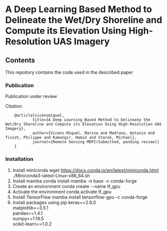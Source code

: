 # A Deep Learning Based Method to Delineate the Wet/Dry Shoreline and Compute its Elevation Using High-Resolution UAS Imagery
## Contents
This repoitory contains the code used in the described paper

### Publication
Publication under review

Citation:

        @article{vicensmiquel,
                title={A Deep Learning Based Method to Delineate the Wet/Dry Shoreline and Compute its Elevation Using High-Resolution UAS Imagery},
                author={Vicens-Miquel, Marina and Medrano, Antonio and Tissot, Philippe and Kamangir, Hamid and Starek, Michael},
                journal={Remote Sensing MDPI(Submitted, pending review)}
        }


### Installation
1) Install miniconda
        wget https://docs.conda.io/en/latest/miniconda.html
        ./Miniconda3-latest-Linux-x86_64.sh
2) Install mamba
        conda install mamba -n base -c conda-forge
3) Create an environment
        conda create --name tf_gpu 
4) Activate the environment
        conda activate tf_gpu
5) Install TensorFlow
        mamba install tensorflow-gpu -c conda-forge
6) Install packages using pip
        keras==2.6.0    
        matplotlib==3.5.1    
        pandas==1.4.1   
        numpy==1.19.5   
        scikit-learn==1.0.2 


